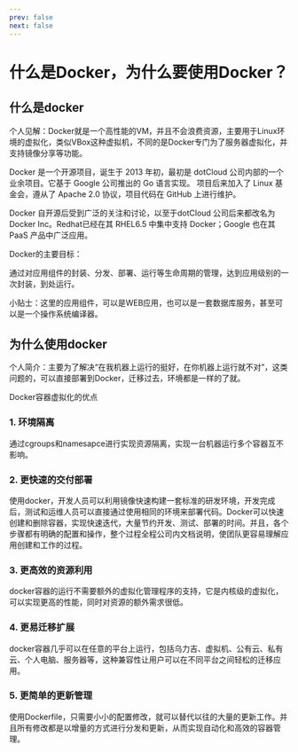 ```yaml
---
prev: false
next: false
---
```

# 什么是Docker，为什么要使用Docker？

## 什么是docker

个人见解：Docker就是一个高性能的VM，并且不会浪费资源，主要用于Linux环境的虚拟化，类似VBox这种虚拟机，不同的是Docker专门为了服务器虚拟化，并支持镜像分享等功能。

Docker 是一个开源项目，诞生于 2013 年初，最初是 dotCloud 公司内部的一个业余项目。它基于 Google 公司推出的 Go 语言实现。 项目后来加入了 Linux 基金会，遵从了 Apache 2.0 协议，项目代码在 GitHub 上进行维护。

Docker 自开源后受到广泛的关注和讨论，以至于dotCloud 公司后来都改名为 Docker Inc。Redhat已经在其 RHEL6.5 中集中支持 Docker；Google 也在其 PaaS 产品中广泛应用。

Docker的主要目标：

通过对应用组件的封装、分发、部署、运行等生命周期的管理，达到应用级别的一次封装，到处运行。

小贴士：这里的应用组件，可以是WEB应用，也可以是一套数据库服务，甚至可以是一个操作系统编译器。

## 为什么使用docker

个人简介：主要为了解决“在我机器上运行的挺好，在你机器上运行就不对”，这类问题的，可以直接部署到Docker，迁移过去，环境都是一样的了就。

Docker容器虚拟化的优点

### 1. 环境隔离

通过cgroups和namesapce进行实现资源隔离，实现一台机器运行多个容器互不影响。

### 2. 更快速的交付部署

使用docker，开发人员可以利用镜像快速构建一套标准的研发环境，开发完成后，测试和运维人员可以直接通过使用相同的环境来部署代码。Docker可以快速创建和删除容器，实现快速迭代，大量节约开发、测试、部署的时间。并且，各个步骤都有明确的配置和操作，整个过程全程公司内文档说明，使团队更容易理解应用创建和工作的过程。

### 3. 更高效的资源利用

docker容器的运行不需要额外的虚拟化管理程序的支持，它是内核级的虚拟化，可以实现更高的性能，同时对资源的额外需求很低。

### 4. 更易迁移扩展

docker容器几乎可以在任意的平台上运行，包括乌力吉、虚拟机、公有云、私有云、个人电脑、服务器等，这种兼容性让用户可以在不同平台之间轻松的迁移应用。

### 5. 更简单的更新管理

使用Dockerfile，只需要小小的配置修改，就可以替代以往的大量的更新工作。并且所有修改都是以增量的方式进行分发和更新，从而实现自动化和高效的容器管理。
